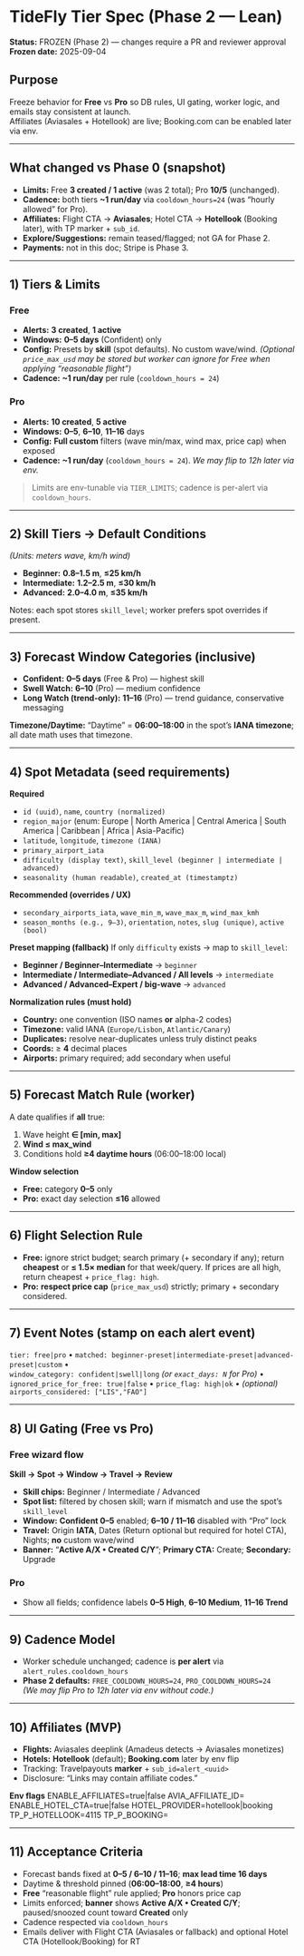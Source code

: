 # TideFly Tier Spec (Phase 2 — Lean)

**Status:** FROZEN (Phase 2) — changes require a PR and reviewer approval  
**Frozen date:** 2025-09-04

## Purpose
Freeze behavior for **Free** vs **Pro** so DB rules, UI gating, worker logic, and emails stay consistent at launch.  
Affiliates (Aviasales + Hotellook) are live; Booking.com can be enabled later via env.

---

## What changed vs Phase 0 (snapshot)
- **Limits:** Free **3 created / 1 active** (was 2 total); Pro **10/5** (unchanged).
- **Cadence:** both tiers **~1 run/day** via `cooldown_hours=24` (was “hourly allowed” for Pro).
- **Affiliates:** Flight CTA → **Aviasales**; Hotel CTA → **Hotellook** (Booking later), with TP marker + `sub_id`.
- **Explore/Suggestions:** remain teased/flagged; not GA for Phase 2.
- **Payments:** not in this doc; Stripe is Phase 3.

---

## 1) Tiers & Limits

### Free
- **Alerts:** **3 created**, **1 active**
- **Windows:** **0–5 days** (Confident) only
- **Config:** Presets by **skill** (spot defaults). No custom wave/wind. *(Optional `price_max_usd` may be stored but worker can ignore for Free when applying “reasonable flight”)*  
- **Cadence:** **~1 run/day** per rule (`cooldown_hours = 24`)

### Pro
- **Alerts:** **10 created**, **5 active**
- **Windows:** **0–5**, **6–10**, **11–16** days
- **Config:** **Full custom** filters (wave min/max, wind max, price cap) when exposed
- **Cadence:** **~1 run/day** (`cooldown_hours = 24`). *We may flip to 12h later via env.*

> Limits are env-tunable via `TIER_LIMITS`; cadence is per-alert via `cooldown_hours`.

---

## 2) Skill Tiers → Default Conditions
*(Units: meters wave, km/h wind)*

- **Beginner:** **0.8–1.5 m**, **≤25 km/h**  
- **Intermediate:** **1.2–2.5 m**, **≤30 km/h**  
- **Advanced:** **2.0–4.0 m**, **≤35 km/h**

Notes: each spot stores `skill_level`; worker prefers spot overrides if present.

---

## 3) Forecast Window Categories (inclusive)
- **Confident:** **0–5 days** (Free & Pro) — highest skill  
- **Swell Watch:** **6–10** (Pro) — medium confidence  
- **Long Watch (trend-only):** **11–16** (Pro) — trend guidance, conservative messaging

**Timezone/Daytime:** “Daytime” = **06:00–18:00** in the spot’s **IANA timezone**; all date math uses that timezone.

---

## 4) Spot Metadata (seed requirements)

**Required**
- `id (uuid)`, `name`, `country (normalized)`
- `region_major` (enum: Europe | North America | Central America | South America | Caribbean | Africa | Asia-Pacific)
- `latitude`, `longitude`, `timezone (IANA)`
- `primary_airport_iata`
- `difficulty (display text)`, `skill_level (beginner | intermediate | advanced)`
- `seasonality (human readable)`, `created_at (timestamptz)`

**Recommended (overrides / UX)**
- `secondary_airports_iata`, `wave_min_m`, `wave_max_m`, `wind_max_kmh`
- `season_months (e.g., 9–3)`, `orientation`, `notes`, `slug (unique)`, `active (bool)`

**Preset mapping (fallback)**
If only `difficulty` exists → map to `skill_level`:
- **Beginner / Beginner–Intermediate** → `beginner`
- **Intermediate / Intermediate–Advanced / All levels** → `intermediate`
- **Advanced / Advanced–Expert / big-wave** → `advanced`

**Normalization rules (must hold)**
- **Country:** one convention (ISO names **or** alpha-2 codes)
- **Timezone:** valid IANA (`Europe/Lisbon`, `Atlantic/Canary`)
- **Duplicates:** resolve near-duplicates unless truly distinct peaks
- **Coords:** ≥ **4** decimal places
- **Airports:** primary required; add secondary when useful

---

## 5) Forecast Match Rule (worker)
A date qualifies if **all** true:
1) Wave height **∈ [min, max]**  
2) **Wind ≤ max_wind**  
3) Conditions hold **≥4 daytime hours** (06:00–18:00 local)

**Window selection**
- **Free:** category **0–5** only  
- **Pro:** exact day selection **≤16** allowed

---

## 6) Flight Selection Rule
- **Free:** ignore strict budget; search primary (+ secondary if any); return **cheapest** or **≤ 1.5× median** for that week/query. If prices are all high, return cheapest + `price_flag: high`.
- **Pro:** **respect price cap** (`price_max_usd`) strictly; primary + secondary considered.

---

## 7) Event Notes (stamp on each alert event)
`tier: free|pro` • `matched: beginner-preset|intermediate-preset|advanced-preset|custom` •  
`window_category: confident|swell|long` *(or `exact_days: N` for Pro)* •  
`ignored_price_for_free: true|false` • `price_flag: high|ok` • *(optional)* `airports_considered: ["LIS","FAO"]`

---

## 8) UI Gating (Free vs Pro)

### Free wizard flow
**Skill → Spot → Window → Travel → Review**

- **Skill chips:** Beginner / Intermediate / Advanced
- **Spot list:** filtered by chosen skill; warn if mismatch and use the spot’s `skill_level`
- **Window:** **Confident 0–5** enabled; **6–10 / 11–16** disabled with “Pro” lock
- **Travel:** Origin **IATA**, Dates (Return optional but required for hotel CTA), Nights; **no** custom wave/wind
- **Banner:** “**Active A/X • Created C/Y**”; **Primary CTA:** Create; **Secondary:** Upgrade

### Pro
- Show all fields; confidence labels **0–5 High**, **6–10 Medium**, **11–16 Trend**

---

## 9) Cadence Model
- Worker schedule unchanged; cadence is **per alert** via `alert_rules.cooldown_hours`
- **Phase 2 defaults:** `FREE_COOLDOWN_HOURS=24`, `PRO_COOLDOWN_HOURS=24`  
  *(We may flip Pro to 12h later via env without code.)*

---

## 10) Affiliates (MVP)
- **Flights:** Aviasales deeplink (Amadeus detects → Aviasales monetizes)
- **Hotels:** **Hotellook** (default); **Booking.com** later by env flip
- Tracking: Travelpayouts **marker** + `sub_id=alert_<uuid>`
- Disclosure: “Links may contain affiliate codes.”

**Env flags**
ENABLE_AFFILIATES=true|false
AVIA_AFFILIATE_ID=<marker>
ENABLE_HOTEL_CTA=true|false
HOTEL_PROVIDER=hotellook|booking
TP_P_HOTELLOOK=4115
TP_P_BOOKING=<numeric id when approved>


---

## 11) Acceptance Criteria
- Forecast bands fixed at **0–5 / 6–10 / 11–16**; **max lead time 16 days**
- Daytime & threshold pinned (**06:00–18:00**, **≥4 hours**)
- **Free** “reasonable flight” rule applied; **Pro** honors price cap
- Limits enforced; **banner** shows **Active A/X • Created C/Y**; paused/snoozed count toward **Created** only
- Cadence respected via `cooldown_hours`
- Emails deliver with Flight CTA (Aviasales or fallback) and optional Hotel CTA (Hotellook/Booking) for RT

